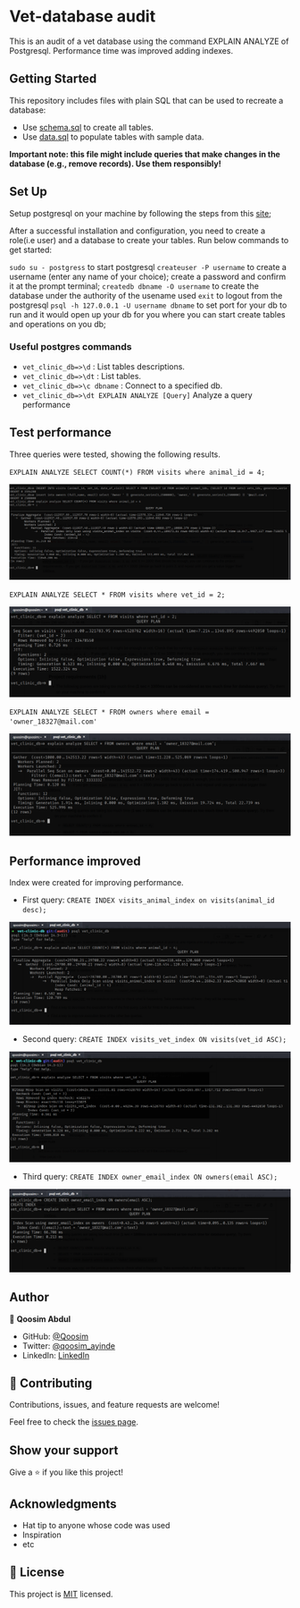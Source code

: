 # Vet-database audit

This is an audit of a vet database using the command EXPLAIN ANALYZE of Postgresql. Performance time was improved adding indexes.


## Getting Started

This repository includes files with plain SQL that can be used to recreate a database:

- Use [schema.sql](./schema.sql) to create all tables.
- Use [data.sql](./data.sql) to populate tables with sample data.

 **Important note: this file might include queries that make changes in the database (e.g., remove records). Use them responsibly!**

## Set Up

Setup postgresql on your machine by following the steps from this [site]('https://www.linuxcapable.com/how-to-install-and-configure-postgresql-on-ubuntu-20-04/');

After a successful installation and configuration, you need to create a role(i.e user) and a database
to create your tables.
Run below commands to get started:

`sudo su - postgress` to start postgresql
`createuser -P username` to create a username (enter any name of your choice);
create a password and confirm it at the prompt terminal;
`createdb dbname -O username` to create the database under the authority of the usename used
`exit` to logout from the postgresql
`psql -h 127.0.0.1 -U username dbname` to set port for your db to run and it would open up your db for you where you can start create tables and operations on you db;

### Useful postgres commands

- `vet_clinic_db=>\d` : List tables descriptions.
- `vet_clinic_db=>\dt` : List tables.
- `vet_clinic_db=>\c dbname` : Connect to a specified db.
- `vet_clinic_db=>\dt EXPLAIN ANALYZE [Query]` Analyze a query performance

## Test performance

Three queries were tested, showing the following results.

`EXPLAIN ANALYZE SELECT COUNT(*) FROM visits where animal_id = 4;`

![](./images/query1.png)

`EXPLAIN ANALYZE SELECT * FROM visits where vet_id = 2;`

![](./images/query2.png)

`EXPLAIN ANALYZE SELECT * FROM owners where email = 'owner_18327@mail.com'`

![](./images/query3.png)

## Performance improved

Index were created for improving performance.

- First query: `CREATE INDEX visits_animal_index on visits(animal_id desc);`

![](./images/query4.png)

- Second query: `CREATE INDEX visits_vet_index ON visits(vet_id ASC);`

![](./images/query5.png)

- Third query: `CREATE INDEX owner_email_index ON owners(email ASC);`

![](./images/query6.png)

## Author

👤 **Qoosim Abdul**

- GitHub: [@Qoosim](https://github.com/Qoosim)
- Twitter: [@qoosim_ayinde](https://twitter.com/qoosim_ayinde)
- LinkedIn: [LinkedIn](https://www.linkedin.com/in/qoosim)

## 🤝 Contributing

Contributions, issues, and feature requests are welcome!

Feel free to check the [issues page](../../issues/).

## Show your support

Give a ⭐️ if you like this project!

## Acknowledgments

- Hat tip to anyone whose code was used
- Inspiration
- etc

## 📝 License

This project is [MIT](./MIT.md) licensed.
